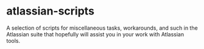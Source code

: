 # atlassian-scripts
A selection of scripts for miscellaneous tasks, workarounds, and such in the Atlassian suite that hopefully will assist you in your work with Atlassian tools.
